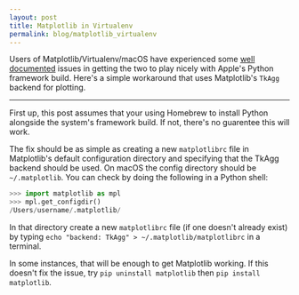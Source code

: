 ```yaml
---
layout: post
title: Matplotlib in Virtualenv
permalink: blog/matplotlib_virtualenv
---
```


Users of Matplotlib/Virtualenv/macOS have experienced some [well documented](http://matplotlib.org/faq/virtualenv_faq.html#osx) issues in getting the two to play nicely with Apple's Python framework build. Here's a simple workaround that uses Matplotlib's `TkAgg` backend for plotting.

-----
<!--more-->

First up, this post assumes that your using Homebrew to install Python alongside the system's framework build. If not, there's no guarentee this will work.

The fix should be as simple as creating a new `matplotlibrc` file in Matplotlib's default configuration directory and specifying that the TkAgg backend should be used. On macOS the config directory should be `~/.matplotlib`. You can check by doing the following in a Python shell:

``` python
>>> import matplotlib as mpl
>>> mpl.get_configdir()
/Users/username/.matplotlib/
```

In that directory create a new `matplotlibrc` file (if one doesn't already exist) by typing `echo "backend: TkAgg" > ~/.matplotlib/matplotlibrc` in a terminal.

In some instances, that will be enough to get Matplotlib working. If this doesn't fix the issue, try `pip uninstall matplotlib`  then `pip install matplotlib`.
